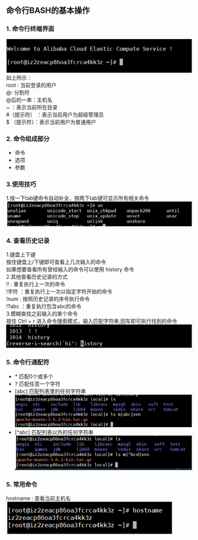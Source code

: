 ## 命令行BASH的基本操作
### 1. 命令行终端界面
![](./pic/1-pic.png)
如上所示：
<br>
root : 当前登录的用户 <br>
@: 分割符 <br>
@后的一串：主机名 <br>
~ ：表示当前所在目录 <br>
&#35;（提示符） ：表示当前用户为超级管理员 <br>
&#36; （提示符）：表示当前用户为普通用户 <br>
### 2. 命令组成部分
- 命令
- 选项
- 参数
### 3.使用技巧
1.按一下tab键命令自动补全，按两下tab键可显示所有相关命令
![](./pic/tab.png)
### 4. 查看历史记录
1.键盘上下键
<br>
按住键盘上/下键即可查看上几次输入的命令<br>
如果想要查看所有曾经输入的命令可以使用 history 命令<br>
2.其他查看历史记录的方式
<br>
!! : 重复执行上一次的命令<br>
!字符 ：重复执行上一次以指定字符开始的命令<br>
!num : 按照历史记录的序号执行命令<br>
!?abc ：重复执行包含abc的命令<br>
3.模糊查找之前输入的某个命令
<br>
按住 Ctrl + r 进入命令搜索模式，输入匹配字符串,回车即可执行找到的命令
![](./pic/ctrl_r.png)
### 5. 命令行通配符
- &#42; 匹配0个或多个
- ? 匹配任意一个字符
- [abc] 匹配列表里的任何字符串
![](./pic/20190913143358.png)
- [^abc] 匹配列表以外的任何字符串
![](./pic/20190913143651.png)
### 5. 常用命令
hostname : 查看当前主机名
![](./pic/2-hostname.png)
